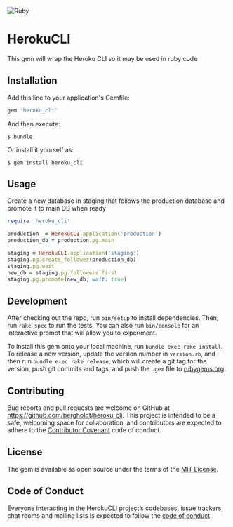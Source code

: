 ![Ruby](https://github.com/Flightlogger/heroku_cli/workflows/Ruby/badge.svg)

# HerokuCLI

This gem will wrap the Heroku CLI so it may be used in ruby code

## Installation

Add this line to your application's Gemfile:

```ruby
gem 'heroku_cli'
```

And then execute:

    $ bundle

Or install it yourself as:

    $ gem install heroku_cli

## Usage

Create a new database in staging that follows the production database and promote it to main DB when ready
```ruby
require 'heroku_cli'

production  = HerokuCLI.application('production')
production_db = production.pg.main

staging = HerokuCLI.application('staging')
staging.pg.create_follower(production_db)
staging.pg.wait
new_db = staging.pg.followers.first
staging.pg.promote(new_db, wait: true)
```

## Development

After checking out the repo, run `bin/setup` to install dependencies. Then, run `rake spec` to run the tests. You can also run `bin/console` for an interactive prompt that will allow you to experiment.

To install this gem onto your local machine, run `bundle exec rake install`. To release a new version, update the version number in `version.rb`, and then run `bundle exec rake release`, which will create a git tag for the version, push git commits and tags, and push the `.gem` file to [rubygems.org](https://rubygems.org).

## Contributing

Bug reports and pull requests are welcome on GitHub at https://github.com/bergholdt/heroku_cli. This project is intended to be a safe, welcoming space for collaboration, and contributors are expected to adhere to the [Contributor Covenant](http://contributor-covenant.org) code of conduct.

## License

The gem is available as open source under the terms of the [MIT License](http://opensource.org/licenses/MIT).

## Code of Conduct

Everyone interacting in the HerokuCLI project’s codebases, issue trackers, chat rooms and mailing lists is expected to follow the [code of conduct](https://github.com/bergholdt/heroku_cli/blob/master/CODE_OF_CONDUCT.md).
